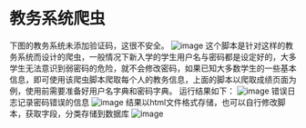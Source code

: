 # 教务系统爬虫
下图的教务系统未添加验证码，这很不安全。
![image](https://user-images.githubusercontent.com/60730620/149653680-b3789b62-dc7d-439b-8621-3fbf65d798ff.png)
这个脚本是针对这样的教务系统而设计的爬虫，一般情况下新入学的学生用户名与密码都是设定好的，大多学生无法意识到弱密码的危险，就不会修改密码，如果已知大多数学生的一些基本信息，即可使用该爬虫脚本爬取每个人的教务信息，上面的脚本以爬取成绩页面为例，使用前需要准备好用户名字典和密码字典。
运行结果如下：
![image](https://user-images.githubusercontent.com/60730620/149654178-df69d1d4-b87a-4020-8889-cfe34a9507fb.png)
错误日志记录密码错误的信息
![image](https://user-images.githubusercontent.com/60730620/149654206-40a21574-9842-4bac-8079-fb9babd8cff8.png)
结果以html文件格式存储，也可以自行修改脚本，获取字段，分类存储到数据库
![image](https://user-images.githubusercontent.com/60730620/149654267-374ed191-130a-405b-9060-8c8b0283cc48.png)

